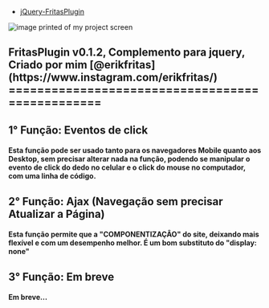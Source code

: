 * [jQuery-FritasPlugin](#title)

<img align="center" src="https://github.com/eriklutiel/jQuery-FritasPlugin/blob/main/prtscr_img01.png" alt="image printed of my project screen"/>

<h2 id="title">FritasPlugin v0.1.2, Complemento para jquery, Criado por mim [@erikfritas](https://www.instagram.com/erikfritas/)
================================================

## 1° Função: Eventos de click
#### Esta função pode ser usado tanto para os navegadores Mobile quanto aos Desktop, sem precisar alterar nada na função, podendo se manipular o evento de click do dedo no celular e o click do mouse no computador, com uma linha de código.

## 2° Função: Ajax (Navegação sem precisar Atualizar a Página)
#### Esta função permite que a "COMPONENTIZAÇÂO" do site, deixando mais flexível e com um desempenho melhor. É um bom substituto do "display: none"

## 3° Função: Em breve
#### Em breve...
